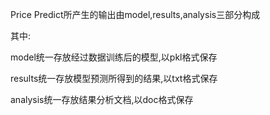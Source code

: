 Price Predict所产生的输出由model,results,analysis三部分构成

其中:

model统一存放经过数据训练后的模型,以pkl格式保存

results统一存放模型预测所得到的结果,以txt格式保存

analysis统一存放结果分析文档,以doc格式保存